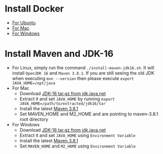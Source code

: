Install Docker
==============
- [For Ubuntu](https://docs.docker.com/engine/install/ubuntu/)
- [For Mac](https://docs.docker.com/docker-for-mac/install/)
- [For Windows](https://docs.docker.com/docker-for-windows/install/)


Install Maven and JDK-16 
=======================
- For Linux, simply run the command `./install-maven-jdk16.sh`. It will install `OpenJDK 16` and `Maven 3.8.1`. If you are still seeing the old JDK when executing `mvn --version` then please execute `export JAVA_HOME=/opt/java`
- For Mac
  - Download [JDK-16 tar.gz from jdk.java.net](https://download.java.net/java/GA/jdk16/7863447f0ab643c585b9bdebf67c69db/36/GPL/openjdk-16_osx-x64_bin.tar.gz)
  - Extract it and set `JAVA_HOME` by running `export JAVA_HOME=/path/to/extracted/jdk16/tar`
  - Install the latest [Maven 3.8.1](https://downloads.apache.org/maven/maven-3/3.8.1/binaries/apache-maven-3.8.1-bin.tar.gz)
  - Set MAVEN_HOME and M2_HOME and are pointing to maven-3.8.1 root directory
- For Windows
  - Download [JDK-16 tar.gz from jdk.java.net](https://download.java.net/java/GA/jdk16/7863447f0ab643c585b9bdebf67c69db/36/GPL/openjdk-16_windows-x64_bin.zip)
  - Extract it and set `JAVA_HOME` using `Environment Variable`
  - Install the latest [Maven 3.8.1](https://downloads.apache.org/maven/maven-3/3.8.1/binaries/apache-maven-3.8.1-bin.tar.gz)
  - Set `MAVEN_HOME` and `M2_HOME` using `Environment Variable`